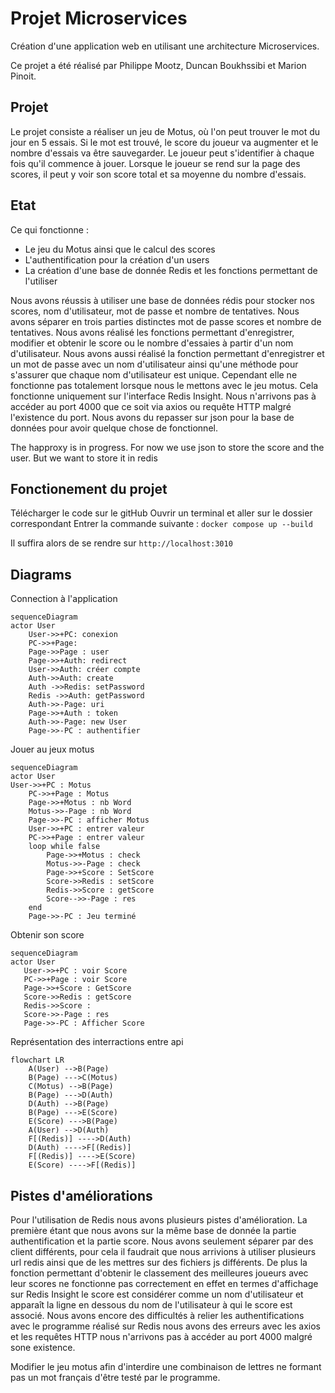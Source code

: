# Projet Microservices
Création d'une application web en utilisant une architecture Microservices.

Ce projet a été réalisé par Philippe Mootz, Duncan Boukhssibi et Marion Pinoit.

## Projet

Le projet consiste a réaliser un jeu de Motus, où l'on peut trouver le mot du jour en 5 essais.
Si le mot est trouvé, le score du joueur va augmenter et le nombre d'essais va être sauvegarder.
Le joueur peut s'identifier à chaque fois qu'il commence à jouer.
Lorsque le joueur se rend sur la page des scores, il peut y voir son score total et sa moyenne du nombre d'essais.

## Etat

Ce qui fonctionne :

- Le jeu du Motus ainsi que le calcul des scores
- L'authentification pour la création d'un users
- La création d'une base de donnée Redis et les fonctions permettant de l'utiliser 


Nous avons réussis à utiliser une base de données rédis pour stocker nos scores, nom d'utilisateur, mot de passe et nombre de tentatives. Nous avons séparer en trois parties distinctes mot de passe scores et nombre de tentatives. Nous avons réalisé les fonctions permettant d'enregistrer, modifier et obtenir le score ou le nombre d'essaies à partir d'un nom d'utilisateur. Nous avons aussi réalisé la fonction permettant d'enregistrer et un mot de passe avec un nom d'utilisateur ainsi qu'une méthode pour s'assurer que chaque nom d'utilisateur est unique.
Cependant elle ne fonctionne pas totalement lorsque nous le mettons avec le jeu motus. Cela fonctionne uniquement sur l'interface Redis Insight.
Nous n'arrivons pas à accéder au port 4000 que ce soit via axios ou requête HTTP malgré l'existence du port.
Nous avons du repasser sur  json pour la base de données pour avoir quelque chose de fonctionnel.


The happroxy is in progress.
For now we use json to store the score and the user. But we want to store it in redis

## Fonctionement du projet

Télécharger le code sur le gitHub
Ouvrir un terminal et aller sur le dossier correspondant
Entrer la commande suivante :
```docker compose up --build```

Il suffira alors de se rendre sur ```http://localhost:3010```
## Diagrams

Connection à l'application
```mermaid
sequenceDiagram
actor User
    User->>+PC: conexion
    PC->>+Page: 
    Page->>Page : user
    Page->>+Auth: redirect
    User->>Auth: créer compte
    Auth->>Auth: create 
    Auth ->>Redis: setPassword
    Redis ->>Auth: getPassword
    Auth->>-Page: uri
    Page->>+Auth : token
    Auth->>-Page: new User
    Page->>-PC : authentifier
```

Jouer au jeux motus
```mermaid
sequenceDiagram
actor User
User->>+PC : Motus
    PC->>+Page : Motus
    Page->>+Motus : nb Word
    Motus->>-Page : nb Word
    Page->>-PC : afficher Motus
    User->>+PC : entrer valeur
    PC->>+Page : entrer valeur
    loop while false
        Page->>+Motus : check
        Motus->>-Page : check
        Page->>+Score : SetScore
        Score->>Redis : setScore
        Redis->>Score : getScore 
        Score-->>-Page : res
    end
    Page->>-PC : Jeu terminé
```

Obtenir son score
 ```mermaid
sequenceDiagram
actor User
    User->>+PC : voir Score
    PC->>+Page : voir Score 
    Page->>+Score : GetScore
    Score->>Redis : getScore
    Redis->>Score : 
    Score->>-Page : res
    Page->>-PC : Afficher Score
```

Représentation des interractions entre api
```mermaid
flowchart LR
    A(User) -->B(Page)
    B(Page) --->C(Motus)
    C(Motus) -->B(Page)
    B(Page) --->D(Auth)
    D(Auth) -->B(Page)
    B(Page) --->E(Score)
    E(Score) --->B(Page)
    A(User) -->D(Auth)
    F[(Redis)] ---->D(Auth)
    D(Auth) ---->F[(Redis)]
    F[(Redis)] ---->E(Score)
    E(Score) ---->F[(Redis)]
```

## Pistes d'améliorations

Pour l'utilisation de Redis nous avons plusieurs pistes d'amélioration. La première étant que nous avons sur la même base de donnée la partie authentification et la partie score. Nous avons seulement séparer par des client différents, pour cela il faudrait que nous arrivions à utiliser plusieurs url redis ainsi que de les mettres sur des fichiers js différents. De plus la fonction permettant d'obtenir le classement des meilleures joueurs avec leur scores ne fonctionne pas correctement en effet en termes d'affichage sur Redis Insight le score est considérer comme un nom d'utilisateur et apparaît la ligne en dessous du nom de l'utilisateur à qui le score est associé.
Nous avons encore des difficultés à relier les authentifications avec le programme réalisé sur Redis nous avons des erreurs avec les axios et les requêtes HTTP nous n'arrivons pas à accéder au port 4000 malgré sone existence.

Modifier le jeu motus afin d'interdire une combinaison de lettres ne formant pas un mot français d'être testé par le programme.
